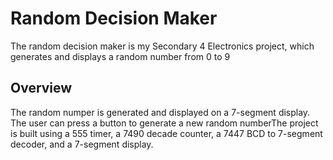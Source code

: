 # Random Decision Maker

The random decision maker is my Secondary 4 Electronics project, which generates and displays a random number from 0 to 9

## Overview

The random numper is generated and displayed on a 7-segment display. The user can press a button to generate a new random numberThe project is built using a 555 timer, a 7490 decade counter, a 7447 BCD to 7-segment decoder, and a 7-segment display.